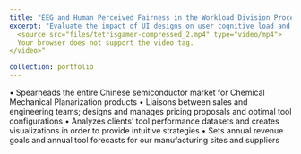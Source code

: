 ```yaml
---
title: "EEG and Human Perceived Fairness in the Workload Division Process"
excerpt: "Evaluate the impact of UI designs on user cognitive load and engagement in the workload division process with electroencephalogram (EEG) <br/> <video width="600" height="400" autoplay muted loop>
  <source src="files/tetrisgamer-compressed_2.mp4" type="video/mp4">
  Your browser does not support the video tag.
</video>"

collection: portfolio
---
```


• Spearheads the entire Chinese semiconductor market for Chemical Mechanical Planarization products
• Liaisons between sales and engineering teams; designs and manages pricing proposals and optimal tool configurations
• Analyzes clients’ tool performance datasets and creates visualizations in order to provide intuitive strategies 
• Sets annual revenue goals and annual tool forecasts for our manufacturing sites and suppliers

